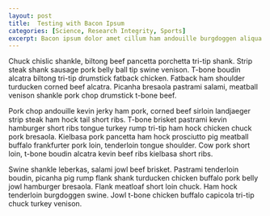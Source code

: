 ```yaml
---
layout: post
title:  Testing with Bacon Ipsum
categories: [Science, Research Integrity, Sports]
excerpt: Bacon ipsum dolor amet cillum ham andouille burgdoggen aliqua kielbasa. Pancetta ham hock ham ullamco shoulder. Beef ribs est ham, consectetur burgdoggen prosciutto landjaeger venison. Fatback jowl cupim venison consectetur in chuck sausage officia meatloaf anim short ribs ground round velit elit.
---
```


Chuck chislic shankle, biltong beef pancetta porchetta tri-tip shank. Strip steak shank sausage pork belly ball tip swine venison. T-bone boudin alcatra biltong tri-tip drumstick fatback chicken. Fatback ham shoulder turducken corned beef alcatra. Picanha bresaola pastrami salami, meatball venison shankle pork chop drumstick t-bone beef.

Pork chop andouille kevin jerky ham pork, corned beef sirloin landjaeger strip steak ham hock tail short ribs. T-bone brisket pastrami kevin hamburger short ribs tongue turkey rump tri-tip ham hock chicken chuck pork bresaola. Kielbasa pork pancetta ham hock prosciutto pig meatball buffalo frankfurter pork loin, tenderloin tongue shoulder. Cow pork short loin, t-bone boudin alcatra kevin beef ribs kielbasa short ribs.

Swine shankle leberkas, salami jowl beef brisket. Pastrami tenderloin boudin, picanha pig rump flank shank turducken chicken buffalo pork belly jowl hamburger bresaola. Flank meatloaf short loin chuck. Ham hock tenderloin burgdoggen swine. Jowl t-bone chicken buffalo capicola tri-tip chuck turkey venison.
&nbsp;
&nbsp;
&nbsp;
